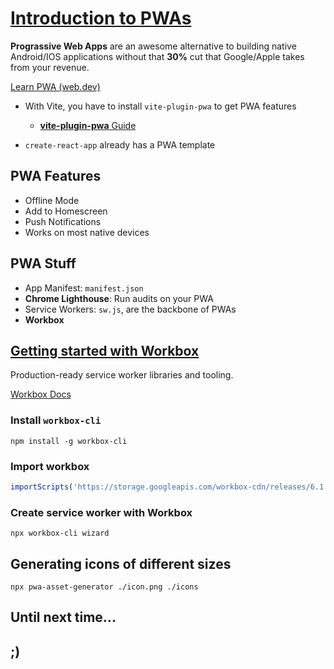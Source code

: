 # [Introduction to PWAs](https://fireship.io/courses/react/basics-pwa/)

**Prograssive Web Apps** are an awesome alternative to building native Android/IOS applications without that **30%** cut that Google/Apple takes from your revenue.

[Learn PWA (web.dev)](https://web.dev/learn/pwa/)

- With Vite, you have to install `vite-plugin-pwa` to get PWA features

  - [**vite-plugin-pwa** Guide](https://vite-pwa-org.netlify.app/guide/)
  
- `create-react-app` already has a PWA template

## PWA Features

- Offline Mode
- Add to Homescreen
- Push Notifications
- Works on most native devices

## PWA Stuff

- App Manifest: `manifest.json`
- **Chrome Lighthouse**: Run audits on your PWA
- Service Workers: `sw.js`, are the backbone of PWAs
- **Workbox**

## [Getting started with Workbox](https://web.dev/learn/pwa/workbox)

Production-ready service worker libraries and tooling.

[Workbox Docs](https://developer.chrome.com/docs/workbox)

### Install `workbox-cli`

```shell
npm install -g workbox-cli
```

### Import workbox

```javascript
importScripts('https://storage.googleapis.com/workbox-cdn/releases/6.1.5/workbox-sw.js');
```

### Create service worker with Workbox

```shell
npx workbox-cli wizard
```

## Generating icons of different sizes

```shell
npx pwa-asset-generator ./icon.png ./icons
```

## Until next time...

## ;)
